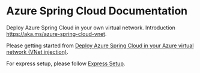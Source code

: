 # Azure Spring Cloud Documentation

Deploy Azure Spring Cloud in your own virtual network. Introduction https://aka.ms/azure-spring-cloud-vnet.

Please getting started from [Deploy Azure Spring Cloud in your Azure virtual network (VNet injection)](docs/01-manage-virtual-network/deploy-azure-spring-cloud-in-your-vnet.md).

For express setup, please follow [Express Setup](docs/04-express-setup.md).